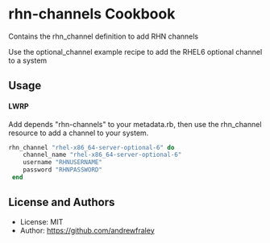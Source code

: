 rhn-channels Cookbook
=================

Contains the rhn_channel definition to add RHN channels

Use the optional_channel example recipe to add the RHEL6 optional channel to a system

Usage
-----
#### LWRP
Add depends "rhn-channels" to your metadata.rb, then use the rhn_channel resource to add a channel to your system.

```ruby
rhn_channel "rhel-x86_64-server-optional-6" do
 	channel_name "rhel-x86_64-server-optional-6"
 	username "RHNUSERNAME"
 	password "RHNPASSWORD"
 end
```

License and Authors
-------------------
* License: MIT
* Author: https://github.com/andrewfraley
